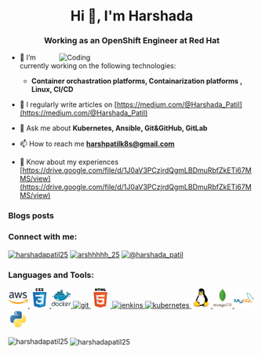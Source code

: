 
<h1 align="center">Hi 👋, I'm Harshada</h1>
<h3 align="center">Working as an OpenShift Engineer at Red Hat </h3>
<img align="right" alt="Coding" width="400" src="https://thumbs.dreamstime.com/b/software-engineer-f%C3%AAmea-38405383.jpg">

- 🌱 I’m currently working on the following technologies:
     - **Container orchastration platforms, Containarization platforms , Linux, CI/CD**

- 📝 I regularly write articles on [https://medium.com/@Harshada_Patil](https://medium.com/@Harshada_Patil)

- 💬 Ask me about **Kubernetes, Ansible, Git&GitHub, GitLab**

- 📫 How to reach me **harshpatilk8s@gmail.com**

- 📄 Know about my experiences [https://drive.google.com/file/d/1J0aV3PCzjrdQgmLBDmuRbfZkETi67MMS/view](https://drive.google.com/file/d/1J0aV3PCzjrdQgmLBDmuRbfZkETi67MMS/view)

### Blogs posts
<!-- BLOG-POST-LIST:START -->
<!-- BLOG-POST-LIST:END -->

<h3 align="left">Connect with me:</h3>
<p align="left">
<a href="https://linkedin.com/in/harshadapatil25" target="blank"><img align="center" src="https://raw.githubusercontent.com/rahuldkjain/github-profile-readme-generator/master/src/images/icons/Social/linked-in-alt.svg" alt="harshadapatil25" height="30" width="40" /></a>
<a href="https://instagram.com/arshhhhh_25" target="blank"><img align="center" src="https://raw.githubusercontent.com/rahuldkjain/github-profile-readme-generator/master/src/images/icons/Social/instagram.svg" alt="arshhhhh_25" height="30" width="40" /></a>
<a href="https://medium.com/@harshada_patil" target="blank"><img align="center" src="https://raw.githubusercontent.com/rahuldkjain/github-profile-readme-generator/master/src/images/icons/Social/medium.svg" alt="@harshada_patil" height="30" width="40" /></a>
</p>

<h3 align="left">Languages and Tools:</h3>
<p align="left"> <a href="https://aws.amazon.com" target="_blank" rel="noreferrer"> <img src="https://raw.githubusercontent.com/devicons/devicon/master/icons/amazonwebservices/amazonwebservices-original-wordmark.svg" alt="aws" width="40" height="40"/> </a> <a href="https://www.w3schools.com/css/" target="_blank" rel="noreferrer"> <img src="https://raw.githubusercontent.com/devicons/devicon/master/icons/css3/css3-original-wordmark.svg" alt="css3" width="40" height="40"/> </a> <a href="https://www.docker.com/" target="_blank" rel="noreferrer"> <img src="https://raw.githubusercontent.com/devicons/devicon/master/icons/docker/docker-original-wordmark.svg" alt="docker" width="40" height="40"/> </a> <a href="https://git-scm.com/" target="_blank" rel="noreferrer"> <img src="https://www.vectorlogo.zone/logos/git-scm/git-scm-icon.svg" alt="git" width="40" height="40"/> </a> <a href="https://www.w3.org/html/" target="_blank" rel="noreferrer"> <img src="https://raw.githubusercontent.com/devicons/devicon/master/icons/html5/html5-original-wordmark.svg" alt="html5" width="40" height="40"/> </a> <a href="https://www.jenkins.io" target="_blank" rel="noreferrer"> <img src="https://www.vectorlogo.zone/logos/jenkins/jenkins-icon.svg" alt="jenkins" width="40" height="40"/> </a> <a href="https://kubernetes.io" target="_blank" rel="noreferrer"> <img src="https://www.vectorlogo.zone/logos/kubernetes/kubernetes-icon.svg" alt="kubernetes" width="40" height="40"/> </a> <a href="https://www.linux.org/" target="_blank" rel="noreferrer"> <img src="https://raw.githubusercontent.com/devicons/devicon/master/icons/linux/linux-original.svg" alt="linux" width="40" height="40"/> </a> <a href="https://www.mongodb.com/" target="_blank" rel="noreferrer"> <img src="https://raw.githubusercontent.com/devicons/devicon/master/icons/mongodb/mongodb-original-wordmark.svg" alt="mongodb" width="40" height="40"/> </a> <a href="https://www.mysql.com/" target="_blank" rel="noreferrer"> <img src="https://raw.githubusercontent.com/devicons/devicon/master/icons/mysql/mysql-original-wordmark.svg" alt="mysql" width="40" height="40"/> </a> <a href="https://www.python.org" target="_blank" rel="noreferrer"> <img src="https://raw.githubusercontent.com/devicons/devicon/master/icons/python/python-original.svg" alt="python" width="40" height="40"/> </a> </p>

<p><img align="left" src="https://github-readme-stats.vercel.app/api/top-langs?username=harshadapatil25&show_icons=true&locale=en&layout=compact" alt="harshadapatil25" /></p>

<p>&nbsp;<img align="center" src="https://github-readme-stats.vercel.app/api?username=harshadapatil25&show_icons=true&locale=en" alt="harshadapatil25" /></p>
